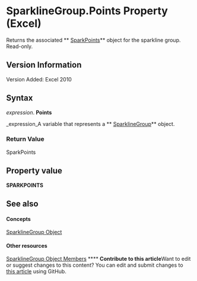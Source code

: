 
# SparklineGroup.Points Property (Excel)

Returns the associated  ** [SparkPoints](382bf292-7824-179f-e254-1b72dfb557b2.md)** object for the sparkline group. Read-only.


## Version Information

Version Added: Excel 2010 


## Syntax

 _expression_. **Points**

 _expression_A variable that represents a  ** [SparklineGroup](cc694d97-a3d3-3473-2e37-0ede67b97680.md)** object.


### Return Value

SparkPoints


## Property value

 **SPARKPOINTS**


## See also


#### Concepts


 [SparklineGroup Object](cc694d97-a3d3-3473-2e37-0ede67b97680.md)
#### Other resources


 [SparklineGroup Object Members](dad308ee-d69b-748d-d0c8-ad63c643808f.md)
****   **Contribute to this article**Want to edit or suggest changes to this content? You can edit and submit changes to  [this article](https://github.com/jhershey00/VBA_Excel_Test/OpenXMLCon/articles/8891e8f6-811b-9540-b4d3-0651206013e2.md) using GitHub.

